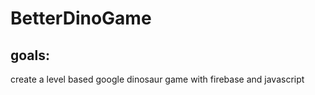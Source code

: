 # BetterDinoGame

## goals:

create a level based google dinosaur game with firebase and javascript
